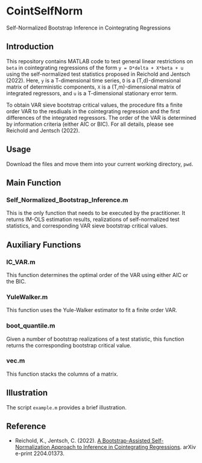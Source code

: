 # CointSelfNorm
Self-Normalized Bootstrap Inference in Cointegrating Regressions

## Introduction
This repository contains MATLAB code to test general linear restrictions on `beta` in cointegrating regressions of the form `y = D*delta + X*beta + u` using the self-normalized test statistics proposed in Reichold and Jentsch (2022). Here, `y` is a T-dimensional time series, `D` is a (T,d)-dimensional matrix of deterministic components, `X` is a (T,m)-dimensional matrix of integrated regressors, and `u` is a T-dimensional stationary error term.

To obtain VAR sieve bootstrap critical values, the procedure fits a finite order VAR to the resdiuals in the cointegrating regression and the first differences of the integrated regressors. The order of the VAR is determined by information criteria (either AIC or BIC). For all details, please see Reichold and Jentsch (2022). 

## Usage
Download the files and move them into your current working directory, `pwd`.

## Main Function

### Self_Normalized_Bootstrap_Inference.m
This is the only function that needs to be executed by the practitioner. It returns IM-OLS estimation results, realizations of self-normalized test statistics, and corresponding VAR sieve bootstrap critical values. 

## Auxiliary Functions

### IC_VAR.m
This function determines the optimal order of the VAR using either AIC or the BIC.

### YuleWalker.m
This function uses the Yule-Walker estimator to fit a finite order VAR.

### boot_quantile.m
Given a number of bootstrap realizations of a test statistic, this function returns the corresponding bootstrap critical value.

### vec.m
This function stacks the columns of a matrix.

## Illustration
The script `example.m` provides a brief illustration.

## Reference
+ Reichold, K., Jentsch, C. (2022). [A Bootstrap-Assisted Self-Normalization Approach to Inference in Cointegrating Regressions](https://doi.org/10.48550/arXiv.2204.01373). arXiv e-print 2204.01373.
